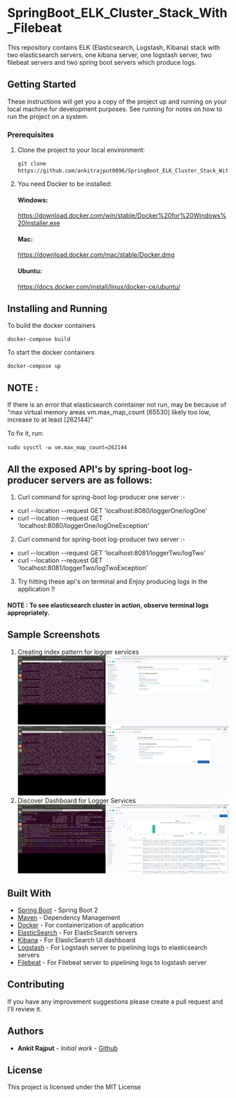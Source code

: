 # SpringBoot_ELK_Cluster_Stack_With_Filebeat

This repository contains ELK (Elasticsearch, Logstash, Kibana) stack with two elasticsearch servers, one kibana server, one logstash server, two filebeat servers and
two spring boot servers which produce logs.

## Getting Started

These instructions will get you a copy of the project up and running on your local machine for development purposes. See running for notes on how to run the project on a system.

### Prerequisites

1. Clone the project to your local environment:
    ```
    git clone https://github.com/ankitrajput0096/SpringBoot_ELK_Cluster_Stack_With_Filebeat
    ```

2. You need Docker to be installed:

    #### Windows:
    https://download.docker.com/win/stable/Docker%20for%20Windows%20Installer.exe
    
    #### Mac:
    https://download.docker.com/mac/stable/Docker.dmg
    
    #### Ubuntu:
    https://docs.docker.com/install/linux/docker-ce/ubuntu/

## Installing and Running

To build the docker containers
```
docker-compose build
```
To start the docker containers
```
docker-compose up
```

## NOTE :
If there is an error that elasticsearch conntainer not run, may be because of "max virtual memory areas vm.max_map_count [65530] likely too low, increase to at least [262144]"

To fix it, run: 

`sudo sysctl -w vm.max_map_count=262144`


## All the exposed API's by spring-boot log-producer servers are as follows:

1. Curl command for spring-boot log-producer one server :- 
 * curl --location --request GET 'localhost:8080/loggerOne/logOne'
 * curl --location --request GET 'localhost:8080/loggerOne/logOneException'
2. Curl command for spring-boot log-producer two server :- 
 * curl --location --request GET 'localhost:8081/loggerTwo/logTwo'
 * curl --location --request GET 'localhost:8081/loggerTwo/logTwoException'
3. Try hitting these api's on terminal and Enjoy producing logs in the application !!

#### NOTE : To see elasticsearch cluster in action, observe terminal logs appropriately.

## Sample Screenshots

1. Creating index pattern for logger services
![](images/LoggerSerivceIndexPattern.png)
![](images/LoggerServiceIndexPattern2.png)
2. Discover Dashboard for Logger Services
![](images/DiscoverDashboard.png)


## Built With

* [Spring Boot](https://spring.io/projects/spring-boot) - Spring Boot 2
* [Maven](https://maven.apache.org/) - Dependency Management
* [Docker](https://www.docker.com/) - For containerization of application
* [ElasticSearch](https://www.elastic.co/) - For ElasticSearch servers
* [Kibana](https://www.elastic.co/kibana) - For ElasticSearch UI dashboard
* [Logstash](https://www.elastic.co/logstash) - For Logstash server to pipelining logs to elasticsearch servers
* [Filebeat](https://www.elastic.co/guide/en/beats/filebeat/current/filebeat-overview.html) - For Filebeat server to pipelining logs to logstash server

## Contributing

If you have any improvement suggestions please create a pull request and I'll review it.


## Authors

* **Ankit Rajput** - *Initial work* - [Github](https://github.com/ankitrajput0096)

## License

This project is licensed under the MIT License
